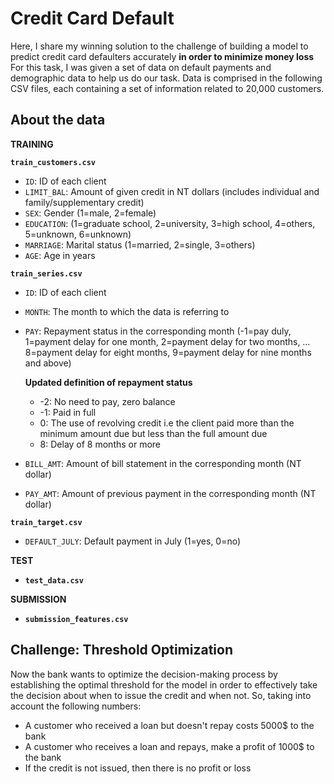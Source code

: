 # Credit Card Default
Here, I share my winning solution to the challenge of building a model to predict credit card defaulters accurately **in order to minimize money loss**
For this task, I was given a set of data on default payments and demographic data to help us do our task. Data is comprised in the following CSV files, each containing a set of information related to 20,000 customers.

## **About the data**

**TRAINING**

**`train_customers.csv`**
 - `ID`: ID of each client
 - `LIMIT_BAL`: Amount of given credit in NT dollars (includes individual and family/supplementary credit)
 - `SEX`: Gender (1=male, 2=female)
 - `EDUCATION`: (1=graduate school, 2=university, 3=high school, 4=others, 5=unknown, 6=unknown)
 - `MARRIAGE`: Marital status (1=married, 2=single, 3=others)
 - `AGE`: Age in years
 
**`train_series.csv`**
 - `ID`: ID of each client
 - `MONTH`: The month to which the data is referring to
 - `PAY`: Repayment status in the corresponding month (-1=pay duly, 1=payment delay for one month, 2=payment delay for two months, … 8=payment delay for eight months, 9=payment delay for nine months and above)
   
   **Updated definition of repayment status**
    - -2: No need to pay, zero balance
    - -1: Paid in full
    - 0: The use of revolving credit i.e the client paid more than the minimum amount due but less than the full amount due
    - 8: Delay of 8 months or more
 - `BILL_AMT`: Amount of bill statement in the corresponding month (NT dollar)
 - `PAY_AMT`: Amount of previous payment in the corresponding month (NT dollar)
 
**`train_target.csv`**
 - `DEFAULT_JULY`: Default payment in July (1=yes, 0=no)
 
 
**TEST**
 - **`test_data.csv`**
 
**SUBMISSION**
 - **`submission_features.csv`**

## **Challenge: Threshold Optimization**

Now the bank wants to optimize the decision-making process by establishing the optimal threshold for the model in order to effectively take the decision about when to issue the credit and when not. So, taking into account the following numbers:

- A customer who received a loan but doesn't repay costs 5000$ to the bank
- A customer who receives a loan and repays, make a profit of 1000$ to the bank
- If the credit is not issued, then there is no profit or loss
